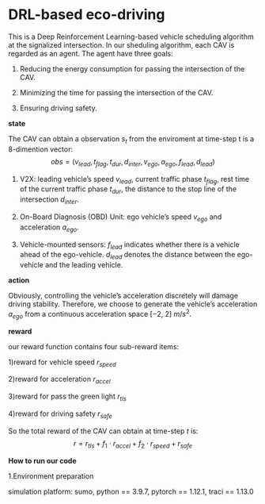 # DRL-based eco-driving
This is a Deep Reinforcement Learning-based vehicle scheduling algorithm at the signalized intersection. In our sheduling algorithm, each CAV is regarded as an agent. The agent have three goals:

1) Reducing the energy consumption for passing the intersection of the CAV. 

2) Minimizing the time for passing the intersection of the CAV.

3) Ensuring driving safety.

**state**

The CAV can obtain a observation $s_t$ from the enviroment at time-step t is a 8-dimention vector:
$$
obs=(v_{lead}, t_{flag}, t_{dur}, d_{inter}, v_{ego}, a_{ego}, f_{lead}, d_{lead})
$$
1) V2X: leading vehicle’s speed $v_{lead}$, current traffic phase $t_{flag}$, rest time of the current traffic phase $t_{dur}$, the distance to the stop line of the intersection $d_{inter}$. 

2) On-Board Diagnosis (OBD) Unit: ego vehicle’s speed $v_{ego}$ and acceleration $a_{ego}$. 

3) Vehicle-mounted sensors: $f_{lead}$ indicates whether there is a vehicle ahead of the ego-vehicle. $d_{lead}$ denotes the distance between the ego-vehicle and the leading vehicle. 

**action**

Obviously, controlling the vehicle’s acceleration discretely will damage driving stability. Therefore, we choose to generate the vehicle’s acceleration $a_{ego}$ from a continuous acceleration space [−2, 2] $m/s^2$.

**reward**

our reward function contains four sub-reward items: 

1)reward for vehicle speed $r_{speed}$

2)reward for acceleration $r_{accel}$

3)reward for pass the green light $r_{tls}$

4)reward for driving safety $r_{safe}$

So the total reward of the CAV can obtain at time-step $t$ is:
$$
r=r_{tls}+f_1 \cdot r_{accel}+f_2 \cdot r_{speed}+r_{safe}
$$

**How to run our code**

1.Environment preparation

simulation platform: sumo, python == 3.9.7, pytorch == 1.12.1, traci == 1.13.0